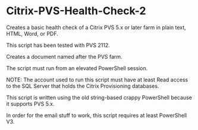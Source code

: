 # Citrix-PVS-Health-Check-2
Creates a basic health check of a Citrix PVS 5.x or later farm in plain text, HTML, Word, or PDF.

This script has been tested with PVS 2112.
	
Creates a document named after the PVS farm.

The script must run from an elevated PowerShell session.
	
NOTE: The account used to run this script must have at least Read access to the SQL Server that holds the Citrix Provisioning databases.
	
This script is written using the old string-based crappy PowerShell because it supports PVS 5.x.
	
In order for the email stuff to work, this script requires at least PowerShell V3.
